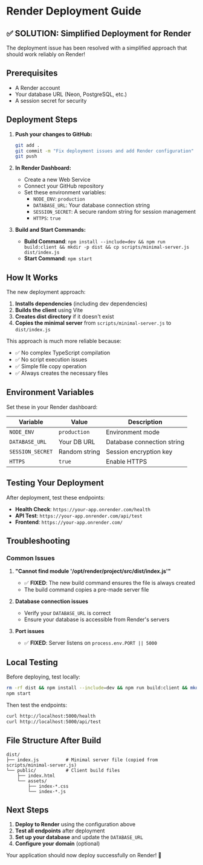 # Render Deployment Guide

## ✅ **SOLUTION: Simplified Deployment for Render**

The deployment issue has been resolved with a simplified approach that should work reliably on Render!

## Prerequisites
- A Render account
- Your database URL (Neon, PostgreSQL, etc.)
- A session secret for security

## Deployment Steps

1. **Push your changes to GitHub:**
   ```bash
   git add .
   git commit -m "Fix deployment issues and add Render configuration"
   git push
   ```

2. **In Render Dashboard:**
   - Create a new Web Service
   - Connect your GitHub repository
   - Set these environment variables:
     - `NODE_ENV`: `production`
     - `DATABASE_URL`: Your database connection string
     - `SESSION_SECRET`: A secure random string for session management
     - `HTTPS`: `true`

3. **Build and Start Commands:**
   - **Build Command**: `npm install --include=dev && npm run build:client && mkdir -p dist && cp scripts/minimal-server.js dist/index.js`
   - **Start Command**: `npm start`

## How It Works

The new deployment approach:

1. **Installs dependencies** (including dev dependencies)
2. **Builds the client** using Vite
3. **Creates dist directory** if it doesn't exist
4. **Copies the minimal server** from `scripts/minimal-server.js` to `dist/index.js`

This approach is much more reliable because:
- ✅ No complex TypeScript compilation
- ✅ No script execution issues
- ✅ Simple file copy operation
- ✅ Always creates the necessary files

## Environment Variables

Set these in your Render dashboard:

| Variable | Value | Description |
|----------|-------|-------------|
| `NODE_ENV` | `production` | Environment mode |
| `DATABASE_URL` | Your DB URL | Database connection string |
| `SESSION_SECRET` | Random string | Session encryption key |
| `HTTPS` | `true` | Enable HTTPS |

## Testing Your Deployment

After deployment, test these endpoints:

- **Health Check**: `https://your-app.onrender.com/health`
- **API Test**: `https://your-app.onrender.com/api/test`
- **Frontend**: `https://your-app.onrender.com/`

## Troubleshooting

### Common Issues

1. **"Cannot find module '/opt/render/project/src/dist/index.js'"**
   - ✅ **FIXED**: The new build command ensures the file is always created
   - The build command copies a pre-made server file

2. **Database connection issues**
   - Verify your `DATABASE_URL` is correct
   - Ensure your database is accessible from Render's servers

3. **Port issues**
   - ✅ **FIXED**: Server listens on `process.env.PORT || 5000`

## Local Testing

Before deploying, test locally:
```bash
rm -rf dist && npm install --include=dev && npm run build:client && mkdir -p dist && cp scripts/minimal-server.js dist/index.js
npm start
```

Then test the endpoints:
```bash
curl http://localhost:5000/health
curl http://localhost:5000/api/test
```

## File Structure After Build

```
dist/
├── index.js          # Minimal server file (copied from scripts/minimal-server.js)
└── public/           # Client build files
    ├── index.html
    └── assets/
        ├── index-*.css
        └── index-*.js
```

## Next Steps

1. **Deploy to Render** using the configuration above
2. **Test all endpoints** after deployment
3. **Set up your database** and update the `DATABASE_URL`
4. **Configure your domain** (optional)

Your application should now deploy successfully on Render! 🎉 